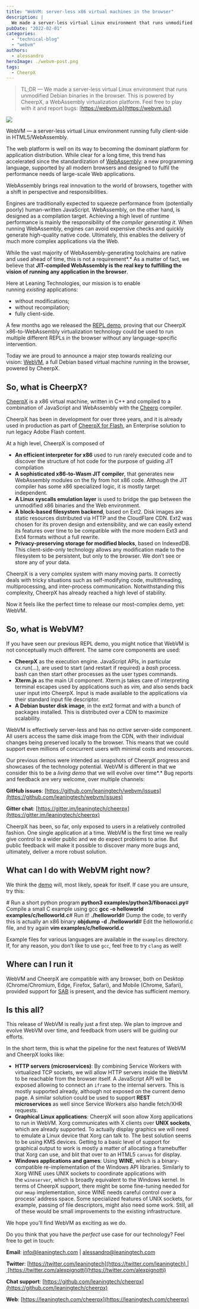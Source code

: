```yaml
---
title: "WebVM: server-less x86 virtual machines in the browser"
description: |
  We made a server-less virtual Linux environment that runs unmodified Debian binaries in the browser. This is powered by CheerpX, a WebAssembly virtualization platform. Feel free to play with it and report bugs: https://webvm.io
pubDate: "2022-02-01"
categories:
  - "technical-blog"
  - "webvm"
authors:
  - alessandro
heroImage: ./webvm-post.png
tags:
  - CheerpX
---
```


> TL;DR — We made a server-less virtual Linux environment that runs unmodified Debian binaries in the browser. This is powered by CheerpX, a WebAssembly virtualization platform. Feel free to play with it and report bugs: [https://webvm.io](https://webvm.io/)

![](./images/1en0eK_11xULHPZftaG7aPQ.png)

WebVM — a server-less virtual Linux environment running fully client-side in HTML5/WebAssembly.

The web platform is well on its way to becoming the dominant platform for application distribution. While clear for a long time, this trend has accelerated since the standardization of [WebAssembly](https://webassembly.org/): a new programming language, supported by all modern browsers and designed to fulfil the performance needs of large-scale Web applications.

WebAssembly brings real innovation to the world of browsers, together with a shift in perspective and responsibilities.

Engines are traditionally expected to squeeze performance from (potentially poorly) human-written JavaScript. WebAssembly, on the other hand, is designed as a compilation target. Achieving a high level of runtime performance is mainly the responsibility of the *compiler generating it*. When running WebAssembly, engines can avoid expensive checks and quickly generate high-quality native code. Ultimately, this enables the delivery of much more complex applications via the Web.

While the vast majority of WebAssembly-generating toolchains are native and used ahead of time, this is not a requirement*.* As a matter of fact, we believe that **JIT-compiled WebAssembly is the real key to fulfilling the vision of running any application in the browser**.

Here at Leaning Technologies, our mission is to enable running *existing* applications:

- without modifications;
- without recompilation;
- fully client-side.

A few months ago we released the [REPL demo](https://repl.leaningtech.com/), proving that our CheerpX x86-to-WebAssembly virtualization technology could be used to run multiple different REPLs in the browser without any language-specific intervention.

Today we are proud to announce a major step towards realizing our vision: [WebVM](https://webvm.io/), a full Debian based virtual machine running in the browser, powered by CheerpX.

## So, what is CheerpX?

[CheerpX](https://leaningtech.com/cheerpx/) is a x86 virtual machine, written in C++ and compiled to a combination of JavaScript and WebAssembly with the [Cheerp](https://leaningtech.com/cheerp/) compiler.

CheerpX has been in development for over three years, and it is already used in production as part of [CheerpX for Flash](https://leaningtech.com/cheerpx-for-flash/), an Enterprise solution to run legacy Adobe Flash content.

At a high level, CheerpX is composed of

- **An efficient interpreter for x86** used to run rarely executed code and to discover the structure of hot code for the purpose of guiding JIT compilation
- **A sophisticated x86-to-Wasm JIT compiler**, that generates new WebAssembly modules on the fly from hot x86 code. Although the JIT compiler has some x86 specialized logic, it is mostly target independent.
- **A Linux syscalls emulation layer** is used to bridge the gap between the unmodified x86 binaries and the Web environment.
- **A block-based filesystem backend**, based on Ext2. Disk images are static resources distributed via HTTP and the CloudFlare CDN. Ext2 was chosen for its proven design and extensibility, and we can easily extend its features over time to be compatible with the more modern Ext3 and Ext4 formats without a full rewrite.
- **Privacy-preserving storage for modified blocks**, based on IndexedDB. This client-side-only technology allows any modification made to the filesystem to be persistent, but only to the browser. We don’t see or store any of your data.

CheerpX is a very complex system with many moving parts. It correctly deals with tricky situations such as self-modifying code, multithreading, multiprocessing, and inter-process communication. Notwithstanding this complexity, CheerpX has already reached a high level of stability.

Now it feels like the perfect time to release our most-complex demo, yet: WebVM.

## So, what is WebVM?

If you have seen our previous REPL demo, you might notice that WebVM is not conceptually much different. The same core components are used:

- **CheerpX** as the execution engine. JavaScript APIs, in particular cx.run(…), are used to start (and restart if required) a *bash* process. bash can then start other processes as the user types commands.
- **Xterm.js** as the main UI component. Xterm.js takes care of interpreting terminal escapes used by applications such as *vim,* and also sends back user input into CheerpX. Input is made available to the applications via their standard input file descriptor.
- **A Debian buster disk image**, in the ext2 format and with a bunch of packages installed. This is distributed over a CDN to maximize scalability.

WebVM is effectively server-less and has no *active* server-side component. All users access the same disk image from the CDN, with their individual changes being preserved locally to the browser. This means that we could support even millions of concurrent users with minimal costs and resources.

Our previous demos were intended as snapshots of CheerpX progress and showcases of the technology potential. WebVM is different in that we consider this to be a *living demo* that we will evolve over time*.* Bug reports and feedback are very welcome, over multiple channels:

**GitHub issues**: [https://github.com/leaningtech/webvm/issues](https://github.com/leaningtech/webvm/issues)

**Gitter chat**: [https://gitter.im/leaningtech/cheerpx](https://gitter.im/leaningtech/cheerpx)

CheerpX has been, so far, only exposed to users in a relatively controlled fashion. One single application at a time. WebVM is the first time we really give control to a wider public and we do expect problems to arise. But public feedback will make it possible to discover many more bugs and, ultimately, deliver a more robust solution.

## What can I do with WebVM right now?

We think the [demo](https://webvm.io/) will, most likely, speak for itself. If case you are unsure, try this:

\# Run a short python program
**python3 examples/python3/fibonacci.py**\# Compile a small C example using gcc
**gcc -o helloworld examples/c/helloworld.c**\# Run it!
**./helloworld**\# Dump the code, to verify this is actually an x86 binary
**objdump -d ./helloworld**\# Edit the helloworld.c file, and try again
**vim examples/c/helloworld.c**

Example files for various languages are available in the `examples` directory. If, for any reason, you don’t like to use `gcc`, feel free to try `clang` as well!

## Where can I run it

WebVM and CheerpX are compatible with any browser, both on Desktop (Chrome/Chromium, Edge, Firefox, Safari), and Mobile (Chrome, Safari), provided support for [SAB](https://caniuse.com/?search=SharedArrayBuffer) is present, and the device has sufficient memory.

## Is this all?

This release of WebVM is really just a first step. We plan to improve and evolve WebVM over time, and feedback from users will be guiding our efforts.

In the short term, this is what the pipeline for the next features of WebVM and CheerpX looks like:

- **HTTP servers (microservices)**: By combining Service Workers with virtualized TCP sockets, we will allow HTTP servers inside the WebVM to be reachable from the browser itself. A JavaScript API will be exposed allowing to connect an `iframe` to the internal servers. This is mostly supported already, although not exposed on the current demo page. A similar solution could be used to support **REST microservices** as well since Service Workers also handle fetch/XHR requests.
- **Graphical Linux applications**: CheerpX will soon allow Xorg applications to run in WebVM. Xorg communicates with X clients over **UNIX sockets**, which are already supported. To actually display graphics we will need to emulate a Linux device that Xorg can talk to. The best solution seems to be using KMS devices. Getting to a basic level of support for graphical output to work is mostly a matter of allocating a framebuffer that Xorg can use, and blit that over to an HTML5 `canvas` for display.
- **Windows applications and games**: Using **WINE**, which is a binary-compatible re-implementation of the Windows API libraries. Similarly to Xorg WINE uses UNIX sockets to coordinate applications with the `wineserver`, which is broadly equivalent to the Windows kernel. In terms of CheerpX support, there might be some fine-tuning needed for our `mmap` implementation, since WINE needs careful control over a process’ address space. Some specialized features of UNIX sockets, for example, passing of file descriptors, might also need some work. Still, all of these would be small improvements to the existing infrastructure.

We hope you’ll find WebVM as exciting as we do.

Do you think that you have the *perfect* use case for our technology? Feel free to get in touch:

**Email**: [info@leaningtech.com](mailto:info@leaningtech.com) | [alessandro@leaningtech.com](mailto:alessandro@leaningtech.com)

**Twitter**: [https://twitter.com/leaningtech](https://twitter.com/leaningtech) | [https://twitter.com/alexpignotti](https://twitter.com/alexpignotti)

**Chat support**: [https://github.com/leaningtech/cheerpx](https://github.com/leaningtech/cheerpx)

**Web**: [https://leaningtech.com/cheerpx](https://leaningtech.com/cheerpx)
